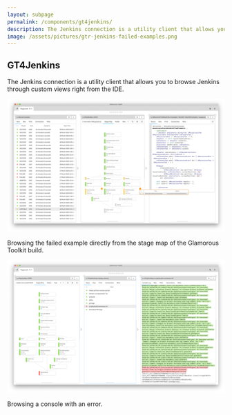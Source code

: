 ```yaml
---
layout: subpage
permalink: /components/gt4jenkins/
description: The Jenkins connection is a utility client that allows you to browse Jenkins through custom views right from the IDE.
image: /assets/pictures/gtr-jenkins-failed-examples.png
---
```


<section id="exemplifier">
	<div class="container pt-5 pb-5 jumbotron-small">
    <div class="row">
      <div class="col-md-12">
        <h1>GT4Jenkins</h1>
        <p class="lead">The Jenkins connection is a utility client that allows you to browse Jenkins through custom views right from the IDE.</p>
         <div class="sample">
          <img src="/assets/pictures/gtr-jenkins-failed-examples.png">
          <div class="picture-caption">
            <p>Browsing the failed example directly from the stage map of the Glamorous Toolkit build.</p>
          </div>
        </div>
        <div class="sample">
          <img src="/assets/pictures/gtr-jenkins-error-log.png">
          <div class="picture-caption">
            <p>Browsing a console with an error.</p>
          </div>
        </div>
		  </div>			
    </div>
	</div>
</section>